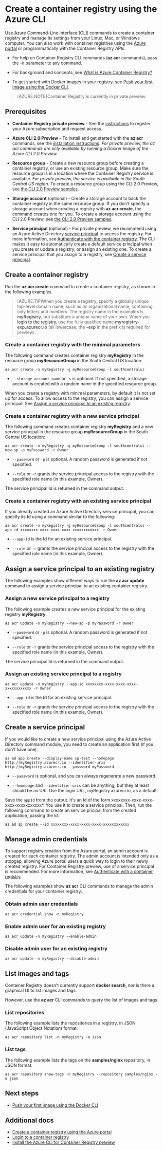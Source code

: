 <properties
   pageTitle="Create a container registry with the CLI | Microsoft Azure"
   description="Get started creating and managing Azure container registries with the Azure CLI 2.0 Preview"
   services="container-registry"
   documentationCenter=""
   authors="stevelas"
   manager="balans"
   editor="dlepow"
   tags=""
   keywords=""/>

<tags
   ms.service="container-registry"
   ms.devlang="na"
   ms.topic="get-started-article"
   ms.tgt_pltfrm="na"
   ms.workload="na"
   ms.date="10/25/2016"
   ms.author="stevelas"/>

# Create a container registry using the Azure CLI


Use Azure Command-Line Interface (CLI) commands to create a container registry and manage its settings from your Linux, Mac, or Windows computer. You can also work with container registries using the [Azure portal](container-registry-get-started-portal.md) or programmatically with the Container Registry APIs.

* For help on Container Registry CLI commands (**az acr** commands), pass the `-h` parameter to any command.

* For background and concepts, see [What is Azure Container Registry?](container-registry-intro.md)

* To get started with Docker images in your registry, see [Push your first image using the Docker CLI](./container-registry-get-started-docker-cli.md).

>[AZURE.NOTE]Container Registry is currently in private preview.

## Prerequisites

* **Container Registry private preview** - See the [instructions](container-registry-get-access.md) to register your Azure subscription and request access.

* **Azure CLI 2.0 Preview** - To install and get started with the **az acr** commands, see the [installation instructions](container-registry-get-started-azure-cli-install.md). *For private preview, the az acr commands are only available by running a Docker image of the Azure CLI 2.0 Preview.*

* **Resource group** - Create a new resource group before creating a container registry, or use an existing resource group. Make sure the resource group is in a location where the Container Registry service is available. *For private preview, the service is available in the South Central US region.* To create a resource group using the CLI 2.0 Preview, see [the CLI 2.0 Preview samples](https://github.com/Azure/azure-cli-samples/tree/master/arm). 

* **Storage account** (optional) - Create a storage account to back the container registry in the same resource group. If you don't specify a storage account when creating a registry with **az acr create**, the command creates one for you. To create a storage account using the CLI 2.0 Preview, see [the CLI 2.0 Preview samples](https://github.com/Azure/azure-cli-samples/tree/master/storage).

* **Service principal** (optional) - For private preview, we recommend using an Azure Active Directory [service principal](https://azure.microsoft.com/documentation/articles/active-directory-application-objects/) to access the registry. For more information, see [Authenticate with the container registry](container-registry-authenticate.md). The CLI makes it easy to automatically create a default service principal when you create or update a registry, or assign an existing one. To create a service principal that you assign to a registry, see [Create a service principal](#create-a-service-principal). 


## Create a container registry

Run the **az acr create** command to create a container registry, as shown in the following examples. 

>[AZURE.TIP]When you create a registry, specify a globally unique top-level domain name, such as an organizational name, containing only letters and numbers. The registry name in the examples is **myRegistry**, but substitute a unique name of your own. When you [login to the registry](./container-registry-authentication.md), use the fully qualified name **myregistry-exp.azurecr.io** (all lowercase; the **-exp** in the prefix is required for preview).
  

### Create a container registry with the minimal parameters

The following command creates container registry **myRegistry** in the resource group **myResourceGroup** in the South Central US location:

```
az acr create -n myRegistry -g myResourceGroup -l southcentralus
```

* `--storage-account-name` or `-s` is optional. If not specified, a storage account is created with a random name in the specified resource group.

When you create a registry with minimal parameters, by default it is not set up for access. To allow access to the registry, you can assign a service principal. See [Assign a service principal to an existing registry](#assign-a-service-principal-to-an-existing-registry).

### Create a container registry with a new service principal

The following command creates container registry **myRegistry** and a new service principal in the resource group **myResourceGroup** in the South Central US location:


```
az acr create -n myRegistry -g myResourceGroup -l southcentralus --new-sp -p myPassword -r Owner
```

* `--password` or `-p` is optional. A random password is generated if not specified.

* `--role` or `-r` grants the service principal access to the registry with the specified role name (in this example, Owner).

The service principal Id is returned in the command output.


### Create a container registry with an existing service principal

If you already created an Azure Active Directory service principal, you can specify its Id using a command similar to the following:

```
az acr create -n myRegistry -g myResourceGroup -l southcentralus --app-id xxxxxxxx-xxxx-xxxx-xxxx-xxxxxxxxxxxx -r Owner
```

* `--app-id` is the Id for an existing service principal.

* `--role` or `-r` grants the service principal access to the registry with the specified role name (in this example, Owner).


## Assign a service principal to an existing registry

The following examples show different ways to run the **az acr update** command to assign a service principal to an existing container registry.

### Assign a new service principal to a registry

The following example creates a new service principal for the existing registry **myRegistry**.
 
```
az acr update -n myRegistry --new-sp -p myPassword -r Owner
```

* `--password` or `-p` is optional. A random password is generated if not specified.

* `--role` or `-r` grants the service principal access to the registry with the specified role name (in this example, Owner).

The service principal Id is returned in the command output.

### Assign an existing service principal to a registry

```
az acr update -n myRegistry --app-id xxxxxxxx-xxxx-xxxx-xxxx-xxxxxxxxxxxx -r Owner
```

* `--app-id` is the Id for an existing service principal.

* `--role` or `-r` grants the service principal access to the registry with the specified role name (in this example, Owner).


## Create a service principal

If you would like to create a new service principal using the Azure Active Directory command module, you need to create an application first (if you don't have one). 

```
az ad app create --display-name sp-test --homepage http://myRegistry.azurecr.io --identifier-uris http://myRegistry.azurecr.io --password myPassword
```

* `--password` is optional, and you can always regenerate a new password.

* `--homepage` and `--identifier-uris` can be anything, but they at least should be an URI. Use the login URL, myRegistry.azurecr.io, as a default.

Save the `appId` from the output. It's an Id of the form xxxxxxxx-xxxx-xxxx-xxxx-xxxxxxxxxxx*. You use it to create a service principal. Then, run the following command to create an service pricipal from the created application, passing the Id:

```
az ad sp create --id xxxxxxxx-xxxx-xxxx-xxxx-xxxxxxxxxxxx
```


## Manage admin credentials
To support registry creation from the Azure portal, an admin account is created for each container registry. The admin account is intended only as a stopgap, allowing Azure portal users a quick way to login to their newly created registry. For Container Registry preview, use of a service principal is recommended. For more information, see [Authenticate with a container registry](./container-registry-authentication.md).
 
The following examples show **az acr** CLI commands  to manage the admin credentials for your container registry.

### Obtain admin user credentials

```
az acr credential show -n myRegistry
```

### Enable admin user for an existing registry

```
az acr update -n myRegistry --enable-admin
```

### Disable admin user for an existing registry

```
az acr update -n myRegistry --disable-admin
```

## List images and tags 
Container Registry doesn't currently support **docker search**, nor is there a graphical UI to list images and tags.

However, use the **az acr** CLI commands to query the list of images and tags.

### List repositories 

The following example lists the repositories in a registry, in JSON (JavaScript Object Notation) format:

```
az acr repository list -n myRegistry -o json
```

### List tags
The following example lists the tags on the **samples/nginx** repository, in JSON format:

```
az acr repository show-tags -n myRegistry --repository samples/nginx -o json
```

## Next steps
* [Push your first image using the Docker CLI](./container-registry-get-started-docker-cli.md)

## Additional docs
* [Create a container registry using the Azure portal](./container-registry-get-started-portal.md)
* [Login to a container registry](container-registry-authentication.md) 
* [Install the Azure CLI for Container Registry preview](./container-registry-get-started-azure-cli-install.md)

